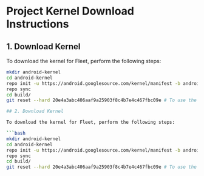 # Project Kernel Download Instructions

## 1. Download Kernel

To download the kernel for Fleet, perform the following steps:

```bash
mkdir android-kernel
cd android-kernel
repo init -u https://android.googlesource.com/kernel/manifest -b android-msm-crosshatch-4.9-android10
repo sync
cd build/
git reset --hard 20e4a3abc406aaf9a25903f8c4b7e4c467fbc09e # To use the traditional compilation method

## 2. Download Kernel

To download the kernel for Fleet, perform the following steps:

```bash
mkdir android-kernel
cd android-kernel
repo init -u https://android.googlesource.com/kernel/manifest -b android-msm-crosshatch-4.9-android10
repo sync
cd build/
git reset --hard 20e4a3abc406aaf9a25903f8c4b7e4c467fbc09e # To use the traditional compilation method
